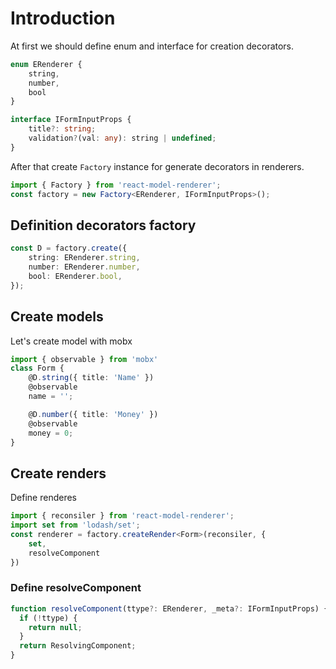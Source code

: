 # Introduction

At first we should define enum and interface for creation decorators.

```ts
enum ERenderer {
    string,
    number,
    bool
}

interface IFormInputProps {
    title?: string;
    validation?(val: any): string | undefined;
}
```

After that create `Factory` instance for generate decorators in renderers.

```ts
import { Factory } from 'react-model-renderer';
const factory = new Factory<ERenderer, IFormInputProps>();
```

## Definition decorators factory

```ts
const D = factory.create({
    string: ERenderer.string,
    number: ERenderer.number,
    bool: ERenderer.bool,
});
```

## Create models

Let's create model with mobx

```ts
import { observable } from 'mobx'
class Form {
    @D.string({ title: 'Name' })
    @observable
    name = '';

    @D.number({ title: 'Money' })
    @observable
    money = 0;
}
```

## Create renders
Define renderes

```ts
import { reconsiler } from 'react-model-renderer';
import set from 'lodash/set';
const renderer = factory.createRender<Form>(reconsiler, {
    set,
    resolveComponent
})
```

### Define resolveComponent

```ts
function resolveComponent(ttype?: ERenderer, _meta?: IFormInputProps) {
  if (!ttype) {
    return null;
  }
  return ResolvingComponent;
}
```
